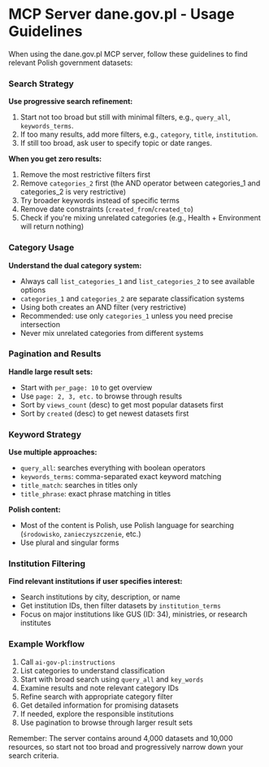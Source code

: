 # MCP Server dane.gov.pl - Usage Guidelines
When using the dane.gov.pl MCP server, follow these guidelines to find relevant Polish government datasets:

### Search Strategy
**Use progressive search refinement:**
1. Start not too broad but still with minimal filters, e.g., `query_all`, `keywords_terms`.
2. If too many results, add more filters, e.g., `category`, `title`, `institution`.
3. If still too broad, ask user to specify topic or date ranges.

**When you get zero results:**
1. Remove the most restrictive filters first
2. Remove `categories_2` first (the AND operator between categories_1 and categories_2 is very restrictive)
3. Try broader keywords instead of specific terms
4. Remove date constraints (`created_from`/`created_to`)
5. Check if you're mixing unrelated categories (e.g., Health + Environment will return nothing)

### Category Usage

**Understand the dual category system:**
- Always call `list_categories_1` and `list_categories_2` to see available options
- `categories_1` and `categories_2` are separate classification systems
- Using both creates an AND filter (very restrictive)
- Recommended: use only `categories_1` unless you need precise intersection
- Never mix unrelated categories from different systems

### Pagination and Results

**Handle large result sets:**
- Start with `per_page: 10` to get overview
- Use `page: 2, 3, etc.` to browse through results
- Sort by `views_count` (desc) to get most popular datasets first
- Sort by `created` (desc) to get newest datasets first

### Keyword Strategy
**Use multiple approaches:**
- `query_all`: searches everything with boolean operators
- `keywords_terms`: comma-separated exact keyword matching
- `title_match`: searches in titles only
- `title_phrase`: exact phrase matching in titles

**Polish content:**
- Most of the content is Polish, use Polish language for searching (`środowisko`, `zanieczyszczenie`, etc.)
- Use plural and singular forms

### Institution Filtering
**Find relevant institutions if user specifies interest:**
- Search institutions by city, description, or name
- Get institution IDs, then filter datasets by `institution_terms`
- Focus on major institutions like GUS (ID: 34), ministries, or research institutes

### Example Workflow
1. Call `ai-gov-pl:instructions`
2. List categories to understand classification
3. Start with broad search using `query_all` and `key_words`
4. Examine results and note relevant category IDs
5. Refine search with appropriate category filter
6. Get detailed information for promising datasets
7. If needed, explore the responsible institutions
8. Use pagination to browse through larger result sets

Remember: The server contains around 4,000 datasets and 10,000 resources, so start not too broad and progressively narrow down your search criteria.